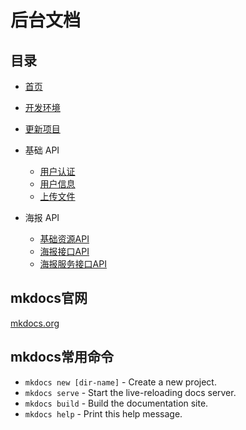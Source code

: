 # 后台文档

## 目录

* [首页](index.md)
* [开发环境](develop.md)
* [更新项目](update.md)

* 基础 API
    * [用户认证](base/auth.md)
    * [用户信息](base/profile.md)
    * [上传文件](base/upload.md)
* 海报 API
    * [基础资源API](poster/resource.md)
    * [海报接口API](poster/poster.md)
    * [海报服务接口API](poster/service.md)



## mkdocs官网

[mkdocs.org](http://mkdocs.org)

## mkdocs常用命令

* `mkdocs new [dir-name]` - Create a new project.
* `mkdocs serve` - Start the live-reloading docs server.
* `mkdocs build` - Build the documentation site.
* `mkdocs help` - Print this help message.
